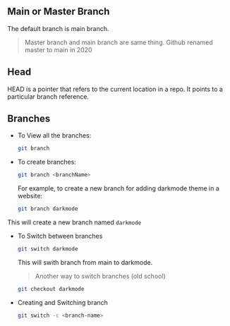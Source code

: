 ## Main or Master Branch

The default branch is main branch.

> Master branch and main branch are same thing. Github renamed master to main in 2020


## Head

HEAD is a pointer that refers to the current location in a repo. It points to a particular branch reference.


## Branches

- To View all the branches:
  ```bash
  git branch
  ```

- To create branches:
  ```bash
  git branch <branchName>
  ```

  For example, to create a new branch for adding darkmode theme in a website:

  ```bash
  git branch darkmode
  ```

This will create a new branch named `darkmode`


- To Switch between branches
  ```bash
  git switch darkmode
  ```

  This will swith branch from main to darkmode.

  > Another way to switch branches (old school)
  ```bash
  git checkout darkmode
  ```

- Creating and Switching branch
  ```bash
  git switch -c <branch-name>
  ```



